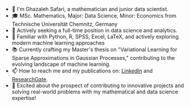 - 👋 I'm Ghazaleh Safari, a mathematician and junior data scientist. 
- 🎓 MSc. Mathematics, Major: Data Science, Minor: Economics from Technische Universität Chemnitz, Germany
- 👀 Actively seeking a full-time position in data science and analytics.
- 🔧 Familiar with Python, R, SPSS, Excel, LaTeX, and actively exploring modern machine learning approaches
- 📚 Currently crafting my Master's thesis on "Variational Learning for Sparse Approximations in Gaussian Processes," contributing to the evolving landscape of machine learning.
- 📫 How to reach me and my publications on: [LinkedIn](linkedin.com/in/ghazalehsafari) and [ResearchGate](https://www.researchgate.net/profile/Ghazaleh-Safari).
- 💖 Excited about the prospect of contributing to innovative projects and solving real-world problems with my mathematical and data science expertise!

<!---
SafariGhazaleh/SafariGhazaleh is a ✨ special ✨ repository because its `README.md` (this file) appears on your GitHub profile.
You can click the Preview link to take a look at your changes.
--->
